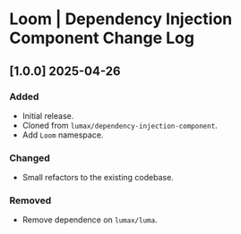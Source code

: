 # Loom | Dependency Injection Component Change Log

## [1.0.0] 2025-04-26
### Added
- Initial release.
- Cloned from `lumax/dependency-injection-component`.
- Add `Loom` namespace.

### Changed
- Small refactors to the existing codebase.

### Removed
- Remove dependence on `lumax/luma`.